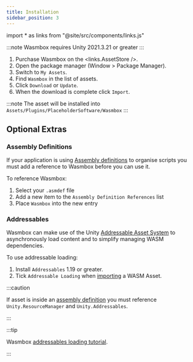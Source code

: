 ```yaml
---
title: Installation
sidebar_position: 3
---
```


import * as links from "@site/src/components/links.js"

:::note
Wasmbox requires Unity 2021.3.21 or greater
:::

1. Purchase Wasmbox on the <links.AssetStore />.
1. Open the package manager (Window > Package Manager).
2. Switch to `My Assets`.
3. Find `Wasmbox` in the list of assets.
4. Click `Download` or `Update`.
5. When the download is complete click `Import`.

:::note
The asset will be installed into `Assets/Plugins/PlaceholderSoftware/Wasmbox`
:::

## Optional Extras

### Assembly Definitions

If your application is using [Assembly definitions](https://docs.unity3d.com/Manual/ScriptCompilationAssemblyDefinitionFiles.html) to organise scripts you must add a reference to Wasmbox before you can use it.

To reference Wasmbox:
1. Select your `.asmdef` file
2. Add a new item to the `Assembly Definition References` list
3. Place `Wasmbox` into the new entry

### Addressables

Wasmbox can make use of the Unity [Addressable Asset System](https://docs.unity3d.com/Manual/com.unity.addressables.html) to asynchronously load content and to simplify managing WASM dependencies.

To use addressable loading:
1. Install `Addressables` 1.19 or greater.
2. Tick `Addressable Loading` when [importing](../reference/editor/import.md#6-code-generation) a WASM Asset.

:::caution

If asset is inside an [assembly definition](https://docs.unity3d.com/Manual/ScriptCompilationAssemblyDefinitionFiles.html) you must reference `Unity.ResourceManager` and `Unity.Addressables`.

:::

:::tip

Wasmbox [addressables loading tutorial](../basics/addressables.md).

:::